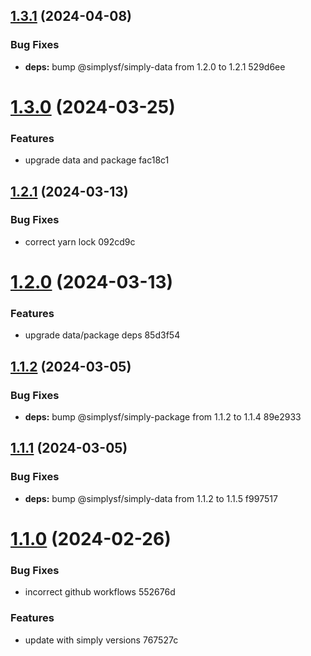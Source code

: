 ## [1.3.1](/compare/1.3.0...1.3.1) (2024-04-08)


### Bug Fixes

* **deps:** bump @simplysf/simply-data from 1.2.0 to 1.2.1 529d6ee



# [1.3.0](/compare/1.2.1...1.3.0) (2024-03-25)


### Features

* upgrade data and package fac18c1



## [1.2.1](/compare/1.2.0...1.2.1) (2024-03-13)


### Bug Fixes

* correct yarn lock 092cd9c



# [1.2.0](/compare/1.1.2...1.2.0) (2024-03-13)


### Features

* upgrade data/package deps 85d3f54



## [1.1.2](/compare/1.1.1...1.1.2) (2024-03-05)


### Bug Fixes

* **deps:** bump @simplysf/simply-package from 1.1.2 to 1.1.4 89e2933



## [1.1.1](/compare/1.1.0...1.1.1) (2024-03-05)


### Bug Fixes

* **deps:** bump @simplysf/simply-data from 1.1.2 to 1.1.5 f997517



# [1.1.0](/compare/767527c95008af3ac96c3e904c34248dec558792...1.1.0) (2024-02-26)


### Bug Fixes

* incorrect github workflows 552676d


### Features

* update with simply versions 767527c



